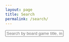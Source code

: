 ```yaml
---
layout: page
title: Search
permalink: /search/
---
```


<div id="search-container">
    <input type="text" id="search-input" placeholder="Search by board game title, in realtime!">
    <ul id="results-container"></ul>
</div>

<script src="{{ site.baseurl }}/assets/simple-jekyll-search.min.js" type="text/javascript"></script>

<script>
    SimpleJekyllSearch({
    searchInput: document.getElementById('search-input'),
    resultsContainer: document.getElementById('results-container'),
    searchResultTemplate: '<div style="text-align: left !important;"><a href="{url}"><h1 style="text-align:left !important;">{title}</h1></a><span style="text-align:left !important;">{date}</span><p class="search-tags">{tags}</p>',
    json: '{{ site.baseurl }}/search.json'
    });
</script>